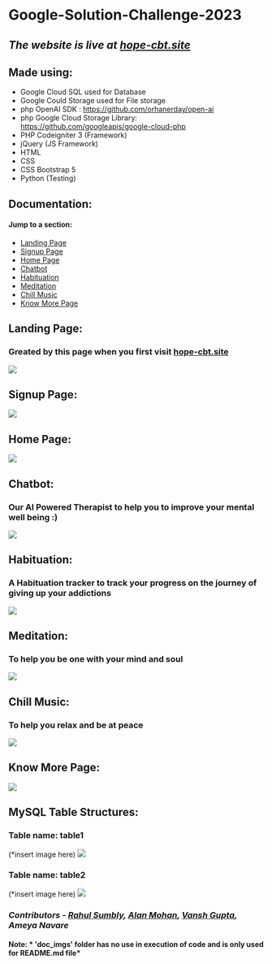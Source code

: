 # Google-Solution-Challenge-2023


## *The website is live at [hope-cbt.site](http://hope-cbt.site)*

## Made using:
* Google Cloud SQL used for Database
* Google Could Storage used for File storage
* php OpenAI SDK : https://github.com/orhanerday/open-ai
* php Google Cloud Storage Library: https://github.com/googleapis/google-cloud-php 
* PHP Codeigniter 3 (Framework)
* jQuery (JS Framework)
* HTML
* CSS
* CSS Bootstrap 5
* Python (Testing)

## Documentation:

#### Jump to a section:
* [Landing Page](#landing-page)
* [Signup Page](#signup-page)
* [Home Page](#home-page)
* [Chatbot](#chatbot)
* [Habituation](#habituation)
* [Meditation](#meditation)
* [Chill Music](#chill-music)
* [Know More Page](#know-more-page)

## Landing Page:
### Greated by this page when you first visit [hope-cbt.site](http://hope-cbt.site)
![](https://github.com/Rahul-s-007/Google-Solution-Challenge-2023/blob/main/doc_imgs/login_signup.png)

## Signup Page:
![](https://github.com/Rahul-s-007/Google-Solution-Challenge-2023/blob/main/doc_imgs/signup_page.png)

## Home Page:
![](https://github.com/Rahul-s-007/Google-Solution-Challenge-2023/blob/main/doc_imgs/home_page_new.png)

## Chatbot:
### Our AI Powered Therapist to help you to improve your mental well being :)
![](https://github.com/Rahul-s-007/Google-Solution-Challenge-2023/blob/main/doc_imgs/chat_ss.png)

## Habituation:
### A Habituation tracker to track your progress on the journey of giving up your addictions 
![](https://github.com/Rahul-s-007/Google-Solution-Challenge-2023/blob/main/doc_imgs/habituation.png)

## Meditation:
### To help you be one with your mind and soul
![](https://github.com/Rahul-s-007/Google-Solution-Challenge-2023/blob/main/doc_imgs/meditate_page.png)

## Chill Music:
### To help you relax and be at peace
![](https://github.com/Rahul-s-007/Google-Solution-Challenge-2023/blob/main/doc_imgs/chill_music.png)

## Know More Page:
![](https://github.com/Rahul-s-007/Google-Solution-Challenge-2023/blob/main/doc_imgs/know_more.png)


## MySQL Table Structures:

### Table name: table1
(*insert image here)
![](Documentation%20Images/userdatatable.jpg)

### Table name: table2
(*insert image here)
![](Documentation%20Images/userdatatable.jpg)

### *Contributors - [Rahul Sumbly](https://www.linkedin.com/in/rahul-sumbly/), [Alan Mohan](https://www.linkedin.com/in/alan-mohan8/), [Vansh Gupta](https://www.linkedin.com/in/vansh-gupta-1557ab1ba/), Ameya Navare*

#### Note: * 'doc_imgs' folder has no use in execution of code and is only used for README.md file*
